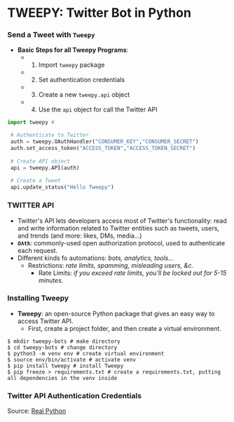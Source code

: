 # TWEEPY: Twitter Bot in Python

### Send a Tweet with ```Tweepy```
- **Basic Steps for all Tweepy Programs**:
  - 1. Import ```tweepy``` package
  - 2. Set authentication credentials
  - 3. Create a new ```tweepy.api``` object
  - 4. Use the ```api``` object for call the Twitter API
```python
import tweepy # 

 # Authenticate to Twitter
 auth = tweepy.OAuthHandler("CONSUMER_KEY","CONSUMER_SECRET")
 auth.set_access_token("ACCESS_TOKEN","ACCESS_TOKEN_SECRET")
 
 # Create API object
 api = tweepy.API(auth)
 
 # Create a Tweet
 api.update_status("Hello Tweepy")
 ```
 
 ### TWITTER API
 - Twitter's API lets developers access most of Twitter's functionality: read and write information related to Twitter entities such as tweets, users, and trends (and more: likes, DMs, media...)
  - **```OAth```**: commonly-used open authorization protocol, used to authenticate each request.
- Different kinds fo automations: *bots, analytics, tools...*
  - Restrictions: *rate limits, spamming, misleading users, &c.*
    - Rate Limits: *if you exceed rate limits, you'll be locked out for 5-15 minutes.*
 
 ### Installing Tweepy
 - **Tweepy**: an open-source Python package that gives an easy way to access Twitter API.
   - First, create a project folder, and then create a virtual environment.
```shell
$ mkdir tweepy-bots # make directory
$ cd tweepy-bots # change directory
$ python3 -m venv env # create virtual environment
$ source env/bin/activate # activate venv
$ pip install tweepy # install Tweepy
$ pip freeze > requirements.txt # create a requirements.txt, putting all dependencies in the venv inside
```

### Twitter API Authentication Credentials









Source: [Real Python](https://realpython.com/twitter-bot-python-tweepy/#installation)
